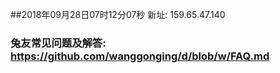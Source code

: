 ##2018年09月28日07时12分07秒 新址: 159.65.47.140
### 兔友常见问题及解答: https://github.com/wanggonging/d/blob/w/FAQ.md
